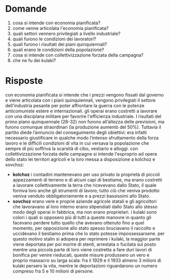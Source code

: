 # Domande
1) cosa si intende con economia pianificata?
2) come venne articolata l'economia pianificata?
3) quali settori vennero privilegiati a livello industriale?
4) quali furono le condizioni dei lavoratori?
5) quali furono i risultati dei piani quinquiennali?
6) quali erano le condizioni della popolazione?
7) cosa si intende con collettivizzazione forzata della campagna?
8) che ne fu dei kulaki?

# Risposte
con economia pianificata si intende che i prezzi vengono fissati dal governo e viene articolata con i piani quinquiennali, vengono privilegiati il settore dell'industria pesante per poter affrontare la guerra con le potenze anticomuniste estere e internazionali. gli operai erano costretti a lavorare con una disciplana militare per favorire l'efficienza industriale. I risultati del primo piano quinquennale (28-32) non furono all’altezza delle previsioni, ma furono comunque straordinari (la produzione aumentò del 50%). Tuttavia il partito diede l’annuncio del conseguimento degli obiettivi: era infatti necessario giustificare in qualche modo l’intenso sfruttamento della forza lavoro e le difficili condizioni di vita in cui versava la popolazione che sempre di più soffriva la scarsità di cibo, vestiario e alloggi.
con collettivizzazione forzata delle campagne si intende l'esproprio ad opera dello stato lei territori agricoli e la loro messa a disposizione a kolchoz e sovchoz:
- **kolchoz** i contadini mantenevano per uso privato la proprietà di piccoli appezzamenti di terreno e di alcuni capi di bestiame, ma erano costretti a lavorare collettivamente la terra che ricevevano dallo Stato, il quale forniva loro anche gli strumenti di lavoro; tutto ciò che veniva prodotto veniva venduto obbligatoriamente e a prezzi bassissimi allo Stato.
- **sovchoz** erano vere e proprie aziende agricole statali e gli agricoltori che lavoravano al loro interno erano stipendiati dallo Stato allo stesso modo degli operai in fabbrica, ma non erano proprietari.
i kulaki sono colori i quali si opposero più di tutti a queste manovre in quanto gli facevano perdere tutto quello che avevano ottenuto fino a quel momento, per opposizione allo stato spesso bruciavano il raccolto e uccidevano il bestiamo prima che lo stato potesse impossessarsene. per questo motivo stalin si adopera per reprimere i kulaki, la maggior parte viene deportata per poi morire di stenti, arrestata o fucilata sul posto mentre una piccola parte di loro viene costretta a fare duri lavori di bonifica per venire rieducati, queste misure produssero un vero e proprio massacro su larga scala: fra il 1929 e il 1933 almeno 3 milioni di kulaki persero la vita, mentre le deportazioni riguardarono un numero compreso fra 5 e 10 milioni di persone.